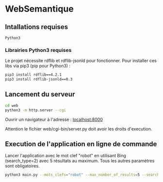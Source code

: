 # WebSemantique

## Intallations requises

	Python3

### Librairies Python3 requises

Le projet nécessite rdflib et rdflib-jsonld pour fonctionner. Pour installer ces libs via pip3 (pip pour Python3) :

```bash
pip3 install rdflib==4.2.1
pip3 install rdflib-jsonld==0.3
```

## Lancement du serveur
```bash
cd web
python3 -m http.server --cgi
```

Ouvrir un navigateur à l'adresse : [localhost:8000](http://localhost:8000)

Attention le fichier web/cgi-bin/server.py doit avoir les droits d'execution.

## Execution de l'application en ligne de commande

Lancer l'application avec le mot clef \"robot\" en utilisant Bing (search_type=2) avec 5 résultats au maximum.
Tous les autres paramètres sont obligatoires.

```bash
python3 main.py --mots_clefs="robot" --max_number_of_results=5 --search_type=2 --spotlight_confidence=0.1 --from_web=true --spotlight_support=20 --append_keyword=false
```